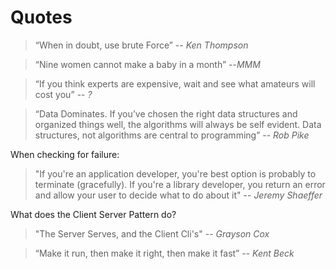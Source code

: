 # Quotes

> “When in doubt, use brute Force” 
> -- <cite>Ken Thompson</cite>

> “Nine women cannot make a baby in a month” 
> --<cite>MMM</cite>

> “If you think experts are expensive, wait and see what amateurs will cost you”
> -- <cite>?</cite>

>“Data Dominates. If you’ve chosen the right data structures and organized things well, the algorithms will always be self evident. Data structures, not algorithms are central to programming” 
> -- <cite>Rob Pike</cite>

When checking for failure:

>"If you're an application developer, you're best option is probably to terminate (gracefully). If you're a library developer, you return an error and allow your user to decide what to do about it"
> -- <cite>Jeremy Shaeffer</cite>

What does the Client Server Pattern do?
>"The Server Serves, and the Client Cli's"
> -- <cite> Grayson Cox </cite>

>“Make it run, then make it right, then make it fast” 
> -- <cite>Kent Beck</cite>
